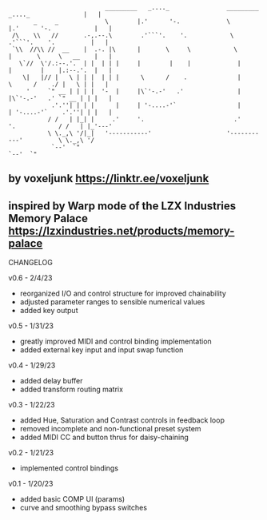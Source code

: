 ```                                                                                              .---. 
                           _________   _...._                _________   _...._               |   | 
       _     _             \        |.'      '-.             \        |.'      '-.            |   | 
 /\    \\   //       .-,.--.\        .'```'.    '.            \        .'```'.    '.          |   | 
 `\\  //\\ //  __    |  .-. |\      |       \     \            \      |       \     \   __    |   | 
   \`//  \'/.:--.'.  | |  | | |     |        |    |             |     |        |    |.:--.'.  |   | 
    \|   |// |   \ | | |  | | |      \      /    .              |      \      /    ./ |   \ | |   | 
     '     `" __ | | | |  '-  |     |\`'-.-'   .'               |     |\`'-.-'   .' `" __ | | |   | 
            .'.''| | | |      |     | '-....-'`                 |     | '-....-'`    .'.''| | |   | 
           / /   | |_| |     .'     '.                         .'     '.            / /   | |_'---' 
           \ \._,\ '/|_|   '-----------'                     '-----------'          \ \._,\ '/      
            `--'  `"                                                                 `--'  `"       
```

by voxeljunk
https://linktr.ee/voxeljunk
---------------------------------------------------------
inspired by Warp mode of the LZX Industries Memory Palace
https://lzxindustries.net/products/memory-palace
---------------------------------------------------------
CHANGELOG

v0.6 - 2/4/23
- reorganized I/O and control structure for improved chainability
- adjusted parameter ranges to sensible numerical values
- added key output

v0.5 - 1/31/23
- greatly improved MIDI and control binding implementation
- added external key input and input swap function

v0.4 - 1/29/23
- added delay buffer
- added transform routing matrix

v0.3 - 1/22/23
- added Hue, Saturation and Contrast controls in feedback loop
- removed incomplete and non-functional preset system
- added MIDI CC and button thrus for daisy-chaining

v0.2 - 1/21/23
- implemented control bindings

v0.1 - 1/20/23
- added basic COMP UI (params)
- curve and smoothing bypass switches
